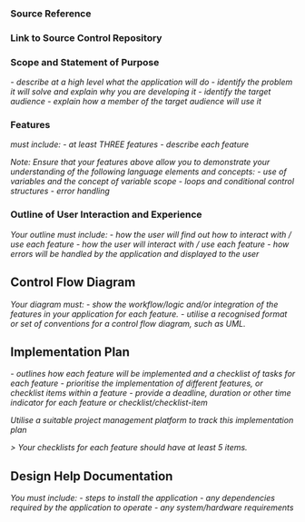 ### Source Reference


### Link to Source Control Repository


### Scope and Statement of Purpose

*- describe at a high level what the application will do*
*- identify the problem it will solve and explain why you are developing it*
*- identify the target audience*
*- explain how a member of the target audience will use it*

### Features

*must include:*
*- at least THREE features*
*- describe each feature*

*Note: Ensure that your features above allow you to demonstrate your understanding of the following language elements and concepts:*
*- use of variables and the concept of variable scope*
*- loops and conditional control structures*
*- error handling*

### Outline of User Interaction and Experience

*Your outline must include:*
*- how the user will find out how to interact with / use each feature*
*- how the user will interact with / use each feature*
*- how errors will be handled by the application and displayed to the user*

## Control Flow Diagram

*Your diagram must:*
*- show the workflow/logic and/or integration of the features in your application for each feature.*
*- utilise a recognised format or set of conventions for a control flow diagram, such as UML.*

## Implementation Plan

*- outlines how each feature will be implemented and a checklist of tasks for each feature*
*- prioritise the implementation of different features, or checklist items within a feature*
*- provide a deadline, duration or other time indicator for each feature or checklist/checklist-item*

*Utilise a suitable project management platform to track this implementation plan*

*> Your checklists for each feature should have at least 5 items.*

## Design Help Documentation

*You must include:*
*- steps to install the application*
*- any dependencies required by the application to operate*
*- any system/hardware requirements*

